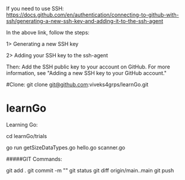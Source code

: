 If you need to use SSH:
https://docs.github.com/en/authentication/connecting-to-github-with-ssh/generating-a-new-ssh-key-and-adding-it-to-the-ssh-agent

In the above link, follow the steps:

1> Generating a new SSH key

2> Adding your SSH key to the ssh-agent


Then:
Add the SSH public key to your account on GitHub. For more information, see "Adding a new SSH key to your GitHub account."

#Clone:
git clone git@github.com:viveks4grps/learnGo.git

# learnGo

Learning Go:

cd learnGo/trials

go run getSizeDataTypes.go hello.go scanner.go


#####GIT Commands:

git add .
git commit -m "<Commit Message>"
git status
git diff origin/main..main
git push
